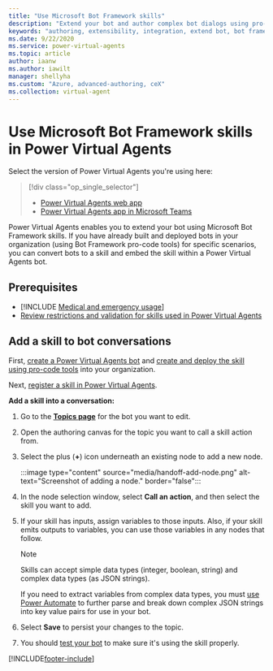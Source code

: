 ```yaml
---
title: "Use Microsoft Bot Framework skills"
description: "Extend your bot and author complex bot dialogs using pro-code tools to build Microsoft Bot Framework skills that enable the bot to book an appointment, send a confirmation email, manage tasks, and more."
keywords: "authoring, extensibility, integration, extend bot, bot framework, skills, custom capabilities, PVA"
ms.date: 9/22/2020
ms.service: power-virtual-agents
ms.topic: article
author: iaanw
ms.author: iawilt
manager: shellyha
ms.custom: "Azure, advanced-authoring, ceX"
ms.collection: virtual-agent
---
```


# Use Microsoft Bot Framework skills in Power Virtual Agents

Select the version of Power Virtual Agents you're using here:

> [!div class="op_single_selector"]
>
> - [Power Virtual Agents web app](advanced-use-skills.md)
> - [Power Virtual Agents app in Microsoft Teams](teams/advanced-use-skills-teams.md)

Power Virtual Agents enables you to extend your bot using Microsoft Bot Framework skills. If you have already built and deployed bots in your organization (using Bot Framework pro-code tools) for specific scenarios, you can convert bots to a skill and embed the skill within a Power Virtual Agents bot.

## Prerequisites

- [!INCLUDE [Medical and emergency usage](includes/pva-usage-limitations.md)]
- [Review restrictions and validation for skills used in Power Virtual Agents](/azure/bot-service/skill-pva)

## Add a skill to bot conversations

First, [create a Power Virtual Agents bot](authoring-first-bot.md) and [create and deploy the skill using pro-code tools](https://go.microsoft.com/fwlink/?linkid=2110533) into your organization.

Next, [register a skill in Power Virtual Agents](configuration-add-skills.md).

**Add a skill into a conversation:**

1. Go to the [**Topics page**](authoring-create-edit-topics.md) for the bot you want to edit.

1. Open the authoring canvas for the topic you want to call a skill action from.

1. Select the plus (**+**) icon underneath an existing node to add a new node.

    :::image type="content" source="media/handoff-add-node.png" alt-text="Screenshot of adding a node." border="false":::

1. In the node selection window, select **Call an action**, and then select the skill you want to add.

1. If your skill has inputs, assign variables to those inputs. Also, if your skill emits outputs to variables, you can use those variables in any nodes that follow.

    > [!NOTE]
    > Skills can accept simple data types (integer, boolean, string) and complex data types (as JSON strings).
    >
    > If you need to extract variables from complex data types, you must [use Power Automate](advanced-flow.md) to further parse and break down complex JSON strings into key value pairs for use in your bot.

1. Select **Save** to persist your changes to the topic.

1. You should [test your bot](authoring-test-bot.md) to make sure it's using the skill properly.

[!INCLUDE[footer-include](includes/footer-banner.md)]
